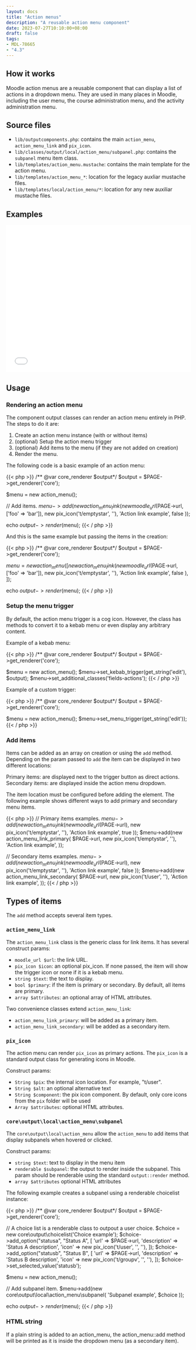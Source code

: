 ```yaml
---
layout: docs
title: "Action menus"
description: "A reusable action menu component"
date: 2023-07-27T10:10:00+08:00
draft: false
tags:
- MDL-78665
- "4.3"
---
```


## How it works

Moodle action menus are a reusable component that can display a list of actions in a dropdown menu. They are used in many places in Moodle, including the user menu, the course administration menu, and the activity administration menu.

## Source files

- `lib/outputcomponents.php`: contains the main `action_menu`, `action_menu_link` and `pix_icon`.
- `lib/classes/output/local/action_menu/subpanel.php`: contains the `subpanel` menu item class.
- `lib/templates/action_menu.mustache`: contains the main template for the action menu.
- `lib/templates/action_menu_*`: location for the legacy auxliar mustache files.
- `lib/templates/local/action_menu/*`: location for any new auxiliar mustache files.

## Examples

<!-- markdownlint-disable-next-line MD033 -->
<iframe src="../../../../examples/actionmenu.php" style="overflow:hidden;height:400px;width:100%;border:0" title="Moodle action menus"></iframe>

## Usage

### Rendering an action menu

The component output classes can render an action menu entirely in PHP. The steps to do it are:

1. Create an action menu instance (with or without items)
2. (optional) Setup the action menu trigger
3. (optional) Add items to the menu (if they are not added on creation)
4. Render the menu.

The following code is a basic example of an action menu:

{{< php >}}
/** @var core_renderer $output*/
$output = $PAGE->get_renderer('core');

$menu = new action_menu();

// Add items.
$menu->add(new action_menu_link(
    new moodle_url($PAGE->url, ['foo' => 'bar']),
    new pix_icon('t/emptystar', ''),
    'Action link example',
    false
));

echo $output->render($menu);
{{< / php >}}

And this is the same example but passing the items in the creation:

{{< php >}}
/** @var core_renderer $output*/
$output = $PAGE->get_renderer('core');

$menu = new action_menu([
    new action_menu_link(
        new moodle_url($PAGE->url, ['foo' => 'bar']),
        new pix_icon('t/emptystar', ''),
        'Action link example',
        false
    ),
]);

echo $output->render($menu);
{{< / php >}}

### Setup the menu trigger

By default, the action menu trigger is a cog icon. However, the class has methods to convert it to a kebab menu or even display any arbitrary content.

Example of a kebab menu:

{{< php >}}
/** @var core_renderer $output*/
$output = $PAGE->get_renderer('core');

$menu = new action_menu();
$menu->set_kebab_trigger(get_string('edit'), $output);
$menu->set_additional_classes('fields-actions');
{{< / php >}}

Example of a custom trigger:

{{< php >}}
/** @var core_renderer $output*/
$output = $PAGE->get_renderer('core');

$menu = new action_menu();
$menu->set_menu_trigger(get_string('edit'));
{{< / php >}}

### Add items

Items can be added as an array on creation or using the `add` method. Depending on the param passed to `add` the item can be displayed in two different locations:

Primary items: are displayed next to the trigger button as direct actions.
Secondary items: are displayed inside the action menu dropdown.

The item location must be configured before adding the element. The following example shows different ways to add primary and secondary menu items.

{{< php >}}
// Primary items examples.
$menu->add(new action_menu_link(
    new moodle_url($PAGE->url),
    new pix_icon('t/emptystar', ''),
    'Action link example',
    true
));
$menu->add(new action_menu_link_primary(
    $PAGE->url,
    new pix_icon('t/emptystar', ''),
    'Action link example',
));

// Secondary items examples.
$menu->add(new action_menu_link(
    new moodle_url($PAGE->url),
    new pix_icon('t/emptystar', ''),
    'Action link example',
    false
));
$menu->add(new action_menu_link_secondary(
    $PAGE->url,
    new pix_icon('t/user', ''),
    'Action link example',
));
{{< / php >}}

## Types of items

The `add` method accepts several item types.

### `action_menu_link`

The `action_menu_link` class is the generic class for link items. It has several construct params:

- `moodle_url $url`: the link URL.
- `pix_icon $icon`: an optional pix_icon. If none passed, the item will show the trigger icon or none if it is a kebab menu.
- `string $text`: the text to display.
- `bool $primary`: if the item is primary or secondary. By default, all items are primary.
- `array $attributes`: an optional array of HTML attributes.

Two convenience classes extend `action_menu_link`:

- `action_menu_link_primary`: will be added as a primary item.
- `action_menu_link_secondary`: will be added as a secondary item.

### `pix_icon`

The action menu can render `pix_icon` as primary actions. The `pix_icon` is a standard output class for generating icons in Moodle.

Construct params:

- `String $pix`: the internal icon location. For example, "t/user".
- `String $alt`: an optional alternative text
- `String $component`: the pix icon component. By default, only core icons from the `pix` folder will be used
- `Array $attributes`: optional HTML attributes.

### `core\output\local\action_menu\subpanel`

The `core\output\local\action_menu` allow the `action_menu` to add items that display subpanels when hovered or clicked.

Construct params:

- `string $text`: text to display in the menu item
- `renderable $subpanel`: the output to render inside the subpanel. This param should be renderable using the standard `output::render` method.
- `array $attributes` optional HTML attributes

The following example creates a subpanel using a renderable choicelist instance:

{{< php >}}
/** @var core_renderer $output*/
$output = $PAGE->get_renderer('core');

// A choice list is a renderable class to outpout a user choice.
$choice = new core\output\choicelist('Choice example');
$choice->add_option("statusa", "Status A", [
    'url' => $PAGE->url,
    'description' => 'Status A description',
    'icon' => new pix_icon('t/user', '', ''),
]);
$choice->add_option("statusb", "Status B", [
    'url' => $PAGE->url,
    'description' => 'Status B description',
    'icon' => new pix_icon('t/groupv', '', ''),
]);
$choice->set_selected_value('statusb');

$menu = new action_menu();

// Add subpanel item.
$menu->add(new core\output\local\action_menu\subpanel(
    'Subpanel example',
    $choice
));

echo $output->render($menu);
{{< / php >}}

### HTML string

If a plain string is added to an action_menu, the action_menu::add method will be printed as it is inside the dropdown menu (as a secondary item).
